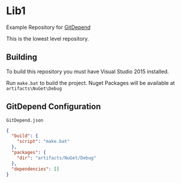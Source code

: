 # Lib1
Example Repository for [GitDepend](https://github.com/kjjuno/GitDepend)

This is the lowest level repository.

## Building
To build this repository you must have Visual Studio 2015 installed.

Run `make.bat` to build the project. Nuget Packages will be available at `artifacts\NuGet\Debug`

## GitDepend Configuration

`GitDepend.json`

```json
{
  "build": {
    "script": "make.bat"
  },
  "packages": {
    "dir": "artifacts/NuGet/Debug"
  },
  "dependencies": []
}
```
